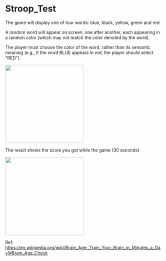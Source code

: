 # Stroop_Test

The game will display one of four words: blue, black, yellow, green and red.

A random word will appear on screen, one after another, each appearing in a random color (which may not match the color denoted by the word).

The player must choose the color of the word, rather than its semantic meaning (e.g., if the word BLUE appears in red, the player should select "RED").

<img src="https://github.com/MinaFujisawa/Stroop_Test/blob/master/screenshots/01.png" width="250">

The result shows the score you got while the game (30 seconds)

<img src="https://github.com/MinaFujisawa/Stroop_Test/blob/master/screenshots/02.png" width="250">

Ref: https://en.wikipedia.org/wiki/Brain_Age:_Train_Your_Brain_in_Minutes_a_Day!#Brain_Age_Check
